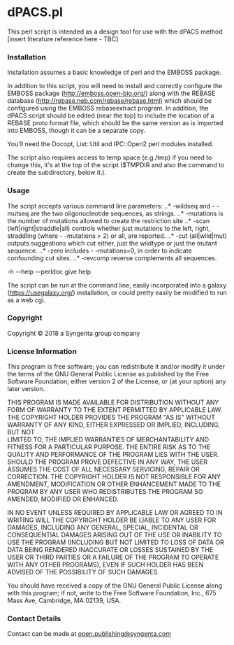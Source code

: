 # dPACS.pl


This perl script is intended as a design tool for use with the dPACS method [insert literature reference here - TBC]

### Installation

Installation assumes a basic knowledge of perl and the EMBOSS package.

In addition to this script, you will need to install and correctly configure the EMBOSS package (<http://emboss.open-bio.org/>)  along with the REBASE database (<http://rebase.neb.com/rebase/rebase.html>) which should be configured using the EMBOSS rebaseextract program.
In addition, the dPACS script should be edited (near the top) to include the location of a REBASE proto format file, which should be the same version as is imported into EMBOSS, though it can be a separate copy.

You'll need the Docopt, List::Util and IPC::Open2 perl modules installed. 

The script also requires access to temp space (e.g./tmp) if you need to change this, it's at the top of the script ($TMPDIR and also the command to create the subdirectory, below it.).

### Usage

The script accepts various command line parameters:
..* -wildseq and - -mutseq are the two oligonucleotide sequences, as strings.
..* -mutations is the number of mutations allowed to create the restriction site
..* -scan (left|right|straddle|all) controls whether just mutations to the left, right, straddling (where - -mutations > 2) or all, are reported.
..* -cut (all|wild|mut) outputs suggestions which cut either, just the wildtype or just the mutant sequence.
..* -zero includes - -mutations=0, in order to indicate confounding cut sites.
..* -revcomp reverse complements all sequences.

-h --help --perldoc give help

The script can be run at the command line, easily incorporated into a galaxy (https://usegalaxy.org/) installation, or could pretty easily be modified to run as a web cgi.

### Copyright

Copyright © 2018 a Syngenta group company

### License Information

This program is free software; you can redistribute it and/or modify
it under the terms of the GNU General Public License as published by
the Free Software Foundation; either version 2 of the License, or (at
your option) any later version.

THIS PROGRAM IS MADE AVAILABLE FOR DISTRIBUTION WITHOUT ANY FORM OF WARRANTY TO THE 
EXTENT PERMITTED BY APPLICABLE LAW.  THE COPYRIGHT HOLDER PROVIDES THE PROGRAM \"AS IS\" 
WITHOUT WARRANTY OF ANY KIND, EITHER EXPRESSED OR IMPLIED, INCLUDING, BUT NOT  
LIMITED TO, THE IMPLIED WARRANTIES OF MERCHANTABILITY AND FITNESS FOR A PARTICULAR 
PURPOSE. THE ENTIRE RISK AS TO THE QUALITY AND PERFORMANCE OF THE PROGRAM LIES
WITH THE USER.  SHOULD THE PROGRAM PROVE DEFECTIVE IN ANY WAY, THE USER ASSUMES THE
COST OF ALL NECESSARY SERVICING, REPAIR OR CORRECTION. THE COPYRIGHT HOLDER IS NOT 
RESPONSIBLE FOR ANY AMENDMENT, MODIFICATION OR OTHER ENHANCEMENT MADE TO THE PROGRAM 
BY ANY USER WHO REDISTRIBUTES THE PROGRAM SO AMENDED, MODIFIED OR ENHANCED.

IN NO EVENT UNLESS REQUIRED BY APPLICABLE LAW OR AGREED TO IN WRITING WILL THE 
COPYRIGHT HOLDER BE LIABLE TO ANY USER FOR DAMAGES, INCLUDING ANY GENERAL, SPECIAL,
INCIDENTAL OR CONSEQUENTIAL DAMAGES ARISING OUT OF THE USE OR INABILITY TO USE THE
PROGRAM (INCLUDING BUT NOT LIMITED TO LOSS OF DATA OR DATA BEING RENDERED INACCURATE
OR LOSSES SUSTAINED BY THE USER OR THIRD PARTIES OR A FAILURE OF THE PROGRAM TO 
OPERATE WITH ANY OTHER PROGRAMS), EVEN IF SUCH HOLDER HAS BEEN ADVISED OF THE 
POSSIBILITY OF SUCH DAMAGES.

You should have received a copy of the GNU General Public License
along with this program; if not, write to the Free Software
Foundation, Inc., 675 Mass Ave, Cambridge, MA 02139, USA.

### Contact Details

Contact can be made at open.publishing@syngenta.com






